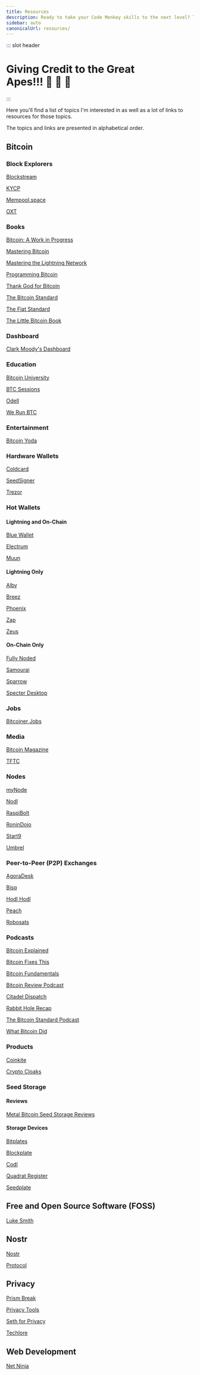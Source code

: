 ```yaml
---
title: Resources
description: Ready to take your Code Monkey skills to the next level? Then check out these useful resources which include free and open source software recommendations! 💻🐒
sidebar: auto
canonicalUrl: resources/
---
```


::: slot header

# Giving Credit to the Great <div class="emoji-wrap">Apes!!! 🦍 🍌 🐒</div>

:::

Here you'll find a list of topics I'm interested in as well as a lot of links to resources for those topics.

The topics and links are presented in alphabetical order.

<div class="resource-card">

## Bitcoin

### Block Explorers

[Blockstream](https://blockstream.info/)

[KYCP](https://kycp.org/#/)

[Mempool.space](https://mempool.space/)

[OXT](https://oxt.me/)

### Books

[Bitcoin: A Work in Progress](https://www.btcwip.com/)

[Mastering Bitcoin](https://github.com/bitcoinbook/bitcoinbook)

[Mastering the Lightning Network](https://github.com/lnbook/lnbook)

[Programming Bitcoin](https://programmingbitcoin.com/programming-bitcoin-book/)

[Thank God for Bitcoin](https://programmingbitcoin.com/thank-god-for-bitcoin/)

[The Bitcoin Standard](https://saifedean.com/tbs)

[The Fiat Standard](https://saifedean.com/tfs)

[The Little Bitcoin Book](https://programmingbitcoin.com/the-little-bitcoin-book/)

### Dashboard

[Clark Moody's Dashboard](https://bitcoin.clarkmoody.com/dashboard/)

### Education

[Bitcoin University](https://www.youtube.com/@Bitcoin_University)

[BTC Sessions](https://www.btcsessions.ca/)

[Odell](https://odell.xyz/)

[We Run BTC](https://werunbtc.com/)

### Entertainment

[Bitcoin Yoda](https://www.youtube.com/@bitcoinyoda8321)

### Hardware Wallets

[Coldcard](https://coldcard.com/)

[SeedSigner](https://seedsigner.com/)

[Trezor](https://trezor.io/)

### Hot Wallets

#### Lightning and On-Chain

[Blue Wallet](https://bluewallet.io/)

[Electrum](https://electrum.org/#home)

[Muun](https://muun.com/)

#### Lightning Only

[Alby](https://getalby.com/)

[Breez](https://breez.technology/)

[Phoenix](https://phoenix.acinq.co/)

[Zap](https://zaphq.io/)

[Zeus](https://zeusln.app/)

#### On-Chain Only

[Fully Noded](https://fullynoded.app/)

[Samourai](https://samouraiwallet.com/)

[Sparrow](https://sparrowwallet.com/)

[Specter Desktop](https://specter.solutions/desktop/)

### Jobs

[Bitcoiner Jobs](https://bitcoinerjobs.com/)

### Media

[Bitcoin Magazine](https://bitcoinmagazine.com/)

[TFTC](https://tftc.io/)

### Nodes

[myNode](https://mynodebtc.com/)

[Nodl](https://www.nodl.eu/)

[RaspiBolt](https://raspibolt.org/)

[RoninDojo](https://ronindojo.io/)

[Start9](https://start9.com/)

[Umbrel](https://umbrel.com/)

### Peer-to-Peer (P2P) Exchanges

[AgoraDesk](https://agoradesk.com/)

[Bisq](https://bisq.network/)

[Hodl Hodl](https://hodlhodl.com/?filters%5Bcurrency_code%5D=UAH)

[Peach](https://peachbitcoin.com/)

[Robosats](https://learn.robosats.com/)

### Podcasts

[Bitcoin Explained](https://podcasters.spotify.com/pod/show/bitcoin-explained)

[Bitcoin Fixes This](https://podcasters.spotify.com/pod/show/jimmysong)

[Bitcoin Fundamentals](https://www.theinvestorspodcast.com/bitcoin-fundamentals/)

[Bitcoin Review Podcast](https://bitcoin.review/)

[Citadel Dispatch](https://citadeldispatch.com/)

[Rabbit Hole Recap](https://rhr.tv/)

[The Bitcoin Standard Podcast](https://saifedean.com/podcast)

[What Bitcoin Did](https://www.whatbitcoindid.com/)

### Products

[Coinkite](https://coinkite.com/)

[Crypto Cloaks](https://www.cryptocloaks.com/)

### Seed Storage

#### Reviews

[Metal Bitcoin Seed Storage Reviews](https://jlopp.github.io/metal-bitcoin-storage-reviews/)

#### Storage Devices

[Bitplates](https://www.bitplates.com/)

[Blockplate](https://www.blockplate.com/)

[Codl](https://codl.co/)

[Quadrat Register](https://qreg.tech/)

[Seedplate](https://bitcoinseedbackup.com/)

</div>

<div class="resource-card">

## Free and Open Source Software (FOSS)

[Luke Smith](https://lukesmith.xyz/)

</div>

<div class="resource-card">

## Nostr

[Nostr](https://nostr.com/)

[Protocol](https://github.com/nostr-protocol)

</div>

<div class="resource-card">

## Privacy

[Prism Break](https://prism-break.org/en/)

[Privacy Tools](https://www.privacytools.io/private-browser)

[Seth for Privacy](https://sethforprivacy.com/)

[Techlore](https://techlore.tech/index)

</div>

<div class="resource-card">

## Web Development

[Net Ninja](https://netninja.dev/)

</div>

<style lang="stylus" scoped>
h1
  padding-bottom: 5rem

h2
  color: $accentColor
  margin: 1.875rem 0

.resource-card
  border: 0.125rem solid $darkBorderColor
  box-shadow: 0 0.5rem 1rem 0 $darkBorderColor
  transition: 0.2s
  border-radius: 1.875rem
  background-image: radial-gradient(circle at center center, $backgroundColorThree, $backgroundColor)

.resource-card:nth-child(n+2)
  margin-top: 3.5rem

.resource-card:hover
  box-shadow: 0.125rem 0.5rem 1rem 0.125rem $darkBoxShadowColor

@media (max-width: 54.6875rem)
  p
    text-align: center

@media (max-width: 26.3125rem)
  .resource-card
    padding: 0 1rem

@media (min-width: 26.375rem)
  .resource-card
    padding: 0 2rem
</style>
